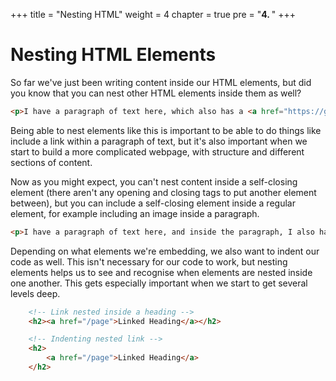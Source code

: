 +++
title = "Nesting HTML"
weight = 4
chapter = true
pre = "<b>4. </b>"
+++

# Nesting HTML Elements

So far we've just been writing content inside our HTML elements, but did you know that you can nest other HTML elements inside them as well?

```html
<p>I have a paragraph of text here, which also has a <a href="https://google.com">link</a> inside it!</p>
```

Being able to nest elements like this is important to be able to do things like include a link within a paragraph of text, but it's also important when we start to build a more complicated webpage, with structure and different sections of content.

Now as you might expect, you can't nest content inside a self-closing element (there aren't any opening and closing tags to put another element between), but you can include a self-closing element inside a regular element, for example including an image inside a paragraph.

```html
<p>I have a paragraph of text here, and inside the paragraph, I also have an image <img src="https://quokkas.amyskapers.dev/img/quokka_(1).jpg" />, which is related to the content of the paragraph and therefore I want it to appear with the text.</p>
```

Depending on what elements we're embedding, we also want to indent our code as well. This isn't necessary for our code to work, but nesting elements helps us to see and recognise when elements are nested inside one another. This gets especially important when we start to get several levels deep.

```html
	<!-- Link nested inside a heading -->
	<h2><a href="/page">Linked Heading</a></h2>

	<!-- Indenting nested link -->
	<h2>
		<a href="/page">Linked Heading</a>
	</h2>
```